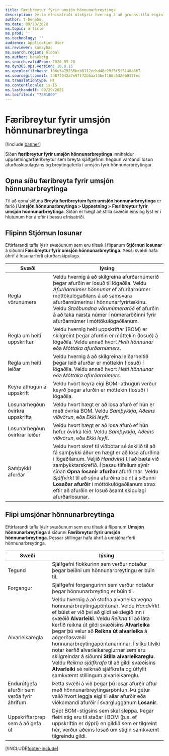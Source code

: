 ```yaml
---
title: Færibreytur fyrir umsjón hönnunarbreytinga
description: Þetta efnisatriði útskýrir hvernig á að grunnstilla eiginleika umsjónar hönnunarbreytinga fyrir Microsoft Dynamics 365 Supply Chain Management.
author: t-benebo
ms.date: 09/28/2020
ms.topic: article
ms.prod: ''
ms.technology: ''
audience: Application User
ms.reviewer: kamaybac
ms.search.region: Global
ms.author: benebotg
ms.search.validFrom: 2020-09-28
ms.dyn365.ops.version: 10.0.15
ms.openlocfilehash: 106c3a79236bcb8112ecbd48e29f3f5f3148a867
ms.sourcegitcommit: 3b87f042a7e97f72b5aa73bef186c5426b937fec
ms.translationtype: HT
ms.contentlocale: is-IS
ms.lasthandoff: 09/29/2021
ms.locfileid: "7581009"
---
```

# <a name="engineering-change-management-parameters"></a>Færibreytur fyrir umsjón hönnunarbreytinga

[!include [banner](../includes/banner.md)]

Síðan **færibreytur fyrir umsjón hönnunarbreytinga** inniheldur uppsetningarfæribreytur sem breyta sjálfgefinni hegðun varðandi losun afurðaskipulagsins og breytingaferla í umsjón fyrir hönnunarbreytingar.

## <a name="open-the-engineering-change-management-parameters-page"></a>Opna síðu færibreyta fyrir umsjón hönnunarbreytinga

Til að opna síðuna **Breyta færibreytum fyrir umsjón hönnunarbreytinga** er farið í **Umsjón hönnunarbreytinga \> Uppsetning \> Færibreytur fyrir umsjón hönnunarbreytinga**. Síðan er hægt að stilla svæðin eins og lýst er í hlutunum hér á eftir í þessu efnisatriði.

## <a name="release-control-tab"></a>Flipinn Stjórnun losunar

Eftirfarandi tafla lýsir svæðunum sem eru tiltæk í flipanum **Stjórnun losunar** á síðunni **Færibreytur fyrir umsjón hönnunarbreytinga**. Þessi svæði hafa áhrif á losunarferli afurðarskipulags.

| Svæði | lýsing |
|---|---|
| Regla vörunúmers | Veldu hvernig á að skilgreina afurðarnúmerið þegar afurðin er losuð til lögaðila. Veldu *Afurðarnúmer hönnunar* ef afurðarnúmer móttökulögaðilans á að samsvara afurðarnúmerinu í hönnunarfyrirtækinu. Veldu *Staðbundna vörunúmeraröð* ef afurðin á að taka næsta númer í númeraröðinni fyrir afurðarnúmer í móttökulögaðilanum. |
| Regla um heiti uppskriftar | Veldu hvernig heiti uppskriftar (BOM) er skilgreint þegar afurðin er móttekin (losuð) á lögaðila. Veldu annað hvort *Heiti hönnunar* eða *Móttaka afurðarnúmers*. |
| Regla um heiti leiðar | Veldu hvernig á að skilgreina leiðarheitið þegar leið afurðar er móttekin (losuð) í lögaðila. Veldu annað hvort *Heiti hönnunar* eða *Móttaka afurðarnúmers*. |
| Keyra athugun á uppskrift | Veldu hvort keyra eigi BOM-athugun verður keyrð þegar afurðin er móttekin (losuð) í lögaðila. |
| Losunarhegðun óvirkra uppskrifta | Veldu hvort hægt er að losa afurð ef hún er með óvirka BOM. Veldu *Samþykkja*, *Aðeins viðvörun*, eða *Ekki leyft*. |
| Losunarhegðun óvirkrar leiðar | Veldu hvort hægt er að losa afurð ef hún hefur óvirka leið. Veldu *Samþykkja*, *Aðeins viðvörun*, eða *Ekki leyft*.|
| Samþykki afurðar | Veldu hvort skref til viðbótar sé áskilið til að fá samþykki áður en hægt er að losa afurðina í lögaðilanum. Veljið *Handvirkt* til að bæta við samþykktarskrefið. Í þessu tilfellum sýnir síðan **Opna losanir afurðar** afurðirnar. Veldu *Sjálfvirkt* til að sýna afurðina beint á síðunni **Losaðar afurðir** í móttökulögaðilanum strax eftir að afurðin er losuð ásamt skipulagi afurðarlosunar. |

## <a name="engineering-change-management-tab"></a>Flipi umsjónar hönnunarbreytinga

Eftirfarandi tafla lýsir svæðunum sem eru tiltæk á flipanum **Umsjón hönnunarbreytinga** á síðunni **Færibreytur fyrir umsjón hönnunarbreytinga**. Þessar stillingar hafa áhrif á umsjónarferli hönnunarbreytinga.

| Svæði | lýsing |
|---|---|
| Tegund | Sjálfgefni flokkurinn sem verður notaður þegar beiðni um hönnunarbreytingu er búin til. |
| Forgangur | Sjálfgefni forgangurinn sem verður notaður þegar hönnunarbreyting er búin til. |
| Alvarleikaregla | Veldu hvernig á að stofna alvarleika vegna hönnunarbreytingapöntunar. Veldu *Handvirkt* ef búist er við því að gildi sé slegið inn í svæðið **Alvarleiki**. Veldu *Reikna* til að láta kerfið reikna út gildi svæðisins **Alvarleika** þegar þú velur að **Reikna út alvarleika** á aðgerðasvæði hönnunarbreytingapöntunarinnar. Í slíku tilviki notar kerfið alvarleikareglurnar sem eru skilgreindar á síðunni **Stilla alvarleikareglu**. Veldu *Reikna sjálfkrafa* til að gildi svæðisins **Alvarleiki** sé reiknað sjálfkrafa og útfyllt samkvæmt stillingum alvarleikareglu. |
| Endurútgefa afurðir sem verða fyrir áhrifum | Þetta svæði á við þegar þú losar afurðir aftur með hönnunarbreytingarpöntun. Þú getur valið hvort leggja eigi til allar afurðir eða viðkomandi afurðir í svarglugganum **Losanir**. |
| Uppskriftarþrep sem á að gefa út | Dýpt BOM-stigsins sem skal sleppa. Þegar fleiri stig eru til staðar í BOM (þ.e. ef uppskriftin er dýpri) en gildið sem er tilgreint hér, verður aðeins losað um stigin samkvæmt tilgreindu gildi. |


[!INCLUDE[footer-include](../../includes/footer-banner.md)]